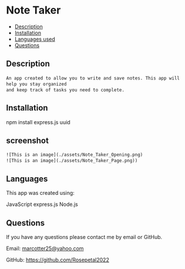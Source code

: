 # Note Taker

  * [Description](#description)
  * [Installation](#installation)
  * [Languages used](#languages)
  * [Questions](#email)
  
  
  ## Description 

    An app created to allow you to write and save notes. This app will help you stay organized
    and keep track of tasks you need to complete.

  ## Installation

  npm install
  express.js
  uuid
  
  ## screenshot
    ![This is an image](./assets/Note_Taker_Opening.png)
    ![This is an image](./assets/Note_Taker_Page.png))

  ## Languages

  This app was created using:
  
  JavaScript
  express.js
  Node.js

  ## Questions

  If you have any questions please contact me by email or GitHub.

  Email: marcotter25@yahoo.com

  GitHub: https://github.com/Rosepetal2022

